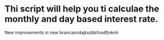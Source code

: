 # Thi script will help you ti calculae the monthly and day based interest rate.

New improvements in new brancasndajksddsfnsdfjnknh
